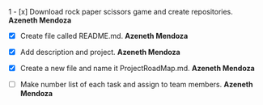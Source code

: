 1 - [x]	Download rock paper scissors game and create repositories. **Azeneth Mendoza** 
- [x]	Create file called README.md. **Azeneth Mendoza**
- [x]	Add description and project. **Azeneth Mendoza** 
- [x]	Create a new file and name it ProjectRoadMap.md. **Azeneth Mendoza** 
- [ ]	Make number list of each task and assign to team members. **Azeneth Mendoza**

